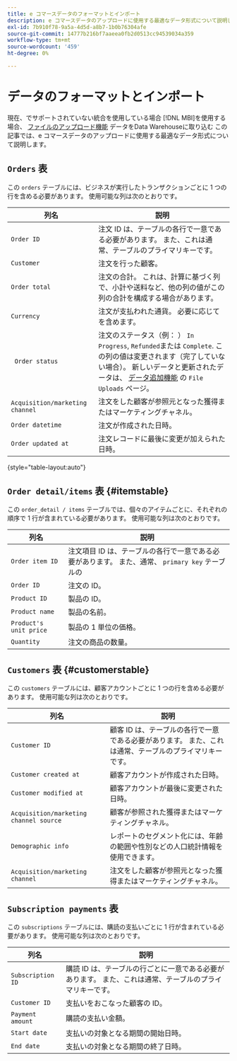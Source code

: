 ```yaml
---
title: e コマースデータのフォーマットとインポート
description: e コマースデータのアップロードに使用する最適なデータ形式について説明します。
exl-id: 7b910f78-9a5a-4d5d-a8b7-1b0b76304afe
source-git-commit: 14777b216bf7aaeea0fb2d0513cc94539034a359
workflow-type: tm+mt
source-wordcount: '459'
ht-degree: 0%

---
```


# データのフォーマットとインポート

現在、でサポートされていない統合を使用している場合 [!DNL MBI]を使用する場合、 [ファイルのアップロード機能](using-file-uploader.md) データをData Warehouseに取り込む この記事では、e コマースデータのアップロードに使用する最適なデータ形式について説明します。

## `Orders` 表

この `orders` テーブルには、ビジネスが実行したトランザクションごとに 1 つの行を含める必要があります。 使用可能な列は次のとおりです。

| 列名 | 説明 |
|----|----|
| `Order ID` | 注文 ID は、テーブルの各行で一意である必要があります。 また、これは通常、テーブルのプライマリキーです。 |
| `Customer` | 注文を行った顧客。 |
| `Order total` | 注文の合計。 これは、計算に基づく列で、小計や送料など、他の列の値がこの列の合計を構成する場合があります。 |
| `Currency` | 注文が支払われた通貨。 必要に応じてを含めます。 |
| ` Order status` | 注文のステータス（例： ） `In Progress`, `Refunded`または `Complete`. この列の値は変更されます（完了していない場合）。 新しいデータと更新されたデータは、 [データ追加機能](../../../data-analyst/importing-data/connecting-data/using-file-uploader.md) の `File Uploads` ページ。 |
| `Acquisition/marketing channel` | 注文をした顧客が参照元となった獲得またはマーケティングチャネル。 |
| `Order datetime` | 注文が作成された日時。 |
| `Order updated at` | 注文レコードに最後に変更が加えられた日時。 |

{style="table-layout:auto"}

## `Order detail/items` 表 {#itemstable}

この `order_detail / items` テーブルでは、個々のアイテムごとに、それぞれの順序で 1 行が含まれている必要があります。 使用可能な列は次のとおりです。

| 列名 | 説明 |
|----|----|
| `Order item ID` | 注文項目 ID は、テーブルの各行で一意である必要があります。 また、通常、 `primary key` テーブルの |
| `Order ID` | 注文の ID。 |
| `Product ID` | 製品の ID。 |
| `Product name` | 製品の名前。 |
| `Product's unit price` | 製品の 1 単位の価格。 |
| `Quantity` | 注文の商品の数量。 |

## `Customers` 表 {#customerstable}

この `customers` テーブルには、顧客アカウントごとに 1 つの行を含める必要があります。 使用可能な列は次のとおりです。

| 列名 | 説明 |
|----|----|
| `Customer ID` | 顧客 ID は、テーブルの各行で一意である必要があります。 また、これは通常、テーブルのプライマリキーです。 |
| `Customer created at` | 顧客アカウントが作成された日時。 |
| `Customer modified at` | 顧客アカウントが最後に変更された日時。 |
| `Acquisition/marketing channel source` | 顧客が参照された獲得またはマーケティングチャネル。 |
| `Demographic info` | レポートのセグメント化には、年齢の範囲や性別などの人口統計情報を使用できます。 |
| `Acquisition/marketing channel` | 注文をした顧客が参照元となった獲得またはマーケティングチャネル。 |

## `Subscription payments` 表

この `subscriptions` テーブルには、購読の支払いごとに 1 行が含まれている必要があります。 使用可能な列は次のとおりです。

| 列名 | 説明 |
|----|----|
| `Subscription ID` | 購読 ID は、テーブルの行ごとに一意である必要があります。 また、これは通常、テーブルのプライマリキーです。 |
| `Customer ID` | 支払いをおこなった顧客の ID。 |
| `Payment amount` | 購読の支払い金額。 |
| `Start date` | 支払いの対象となる期間の開始日時。 |
| `End date` | 支払いの対象となる期間の終了日時。 |
